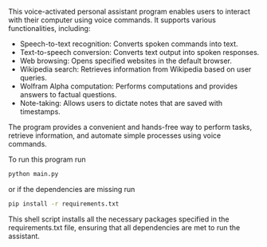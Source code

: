 This voice-activated personal assistant program enables users to interact with their computer using voice commands. It supports various functionalities, including:

- Speech-to-text recognition: Converts spoken commands into text.
- Text-to-speech conversion: Converts text output into spoken responses.
- Web browsing: Opens specified websites in the default browser.
- Wikipedia search: Retrieves information from Wikipedia based on user queries.
- Wolfram Alpha computation: Performs computations and provides answers to factual questions.
- Note-taking: Allows users to dictate notes that are saved with timestamps.

The program provides a convenient and hands-free way to perform tasks, retrieve information, and automate simple processes using voice commands.

To run this program run
```sh
python main.py
```
or if the dependencies are missing run
```sh
pip install -r requirements.txt
```
This shell script installs all the necessary packages specified in the requirements.txt file, ensuring that all dependencies are met to run the assistant.
